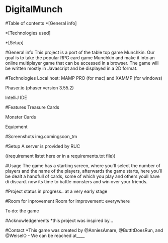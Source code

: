 # DigitalMunch
#Table of contents
*[General info]

*[Technologies used]

*[Setup]

#General info
This project is a port of the table top game Munchkin.
Our goal is to take the popular RPG card game Munchkin and make it into an online multiplayer game that can be accessed in a browser. 
The game will be written mostly in Javascript and be displayed in a 2D format.

#Technologies
Local host: MAMP PRO (for mac) and XAMMP (for windows)

Phaser.io (phaser version 3.55.2)

IntelliJ IDE

#Features
Treasure Cards

Monster Cards

Equipment

#Screenshots
img.comingsoon_tm

#Setup
A server is provided by RUC

((requirement listet here or in a requirements.txt file))

#Usage
The game has a starting screen, where you´ll select the number of players and the name of the players,
afterwards the game starts, here you´ll be dealt a handfull of cards, some of which you play and others youll have di discard. 
now its time to battle monsters and win over your friends. 

#Project status
in progress.. at a very early stage

#Room for inprovement 
Room for improvement: everywhere

To do: the game

#Acknowledgements
*this project was inspired by...

#Contact
*This game was created by @AnniesAmare, @ButtItDoesRun, and @WeiselO - We can be reached at____
